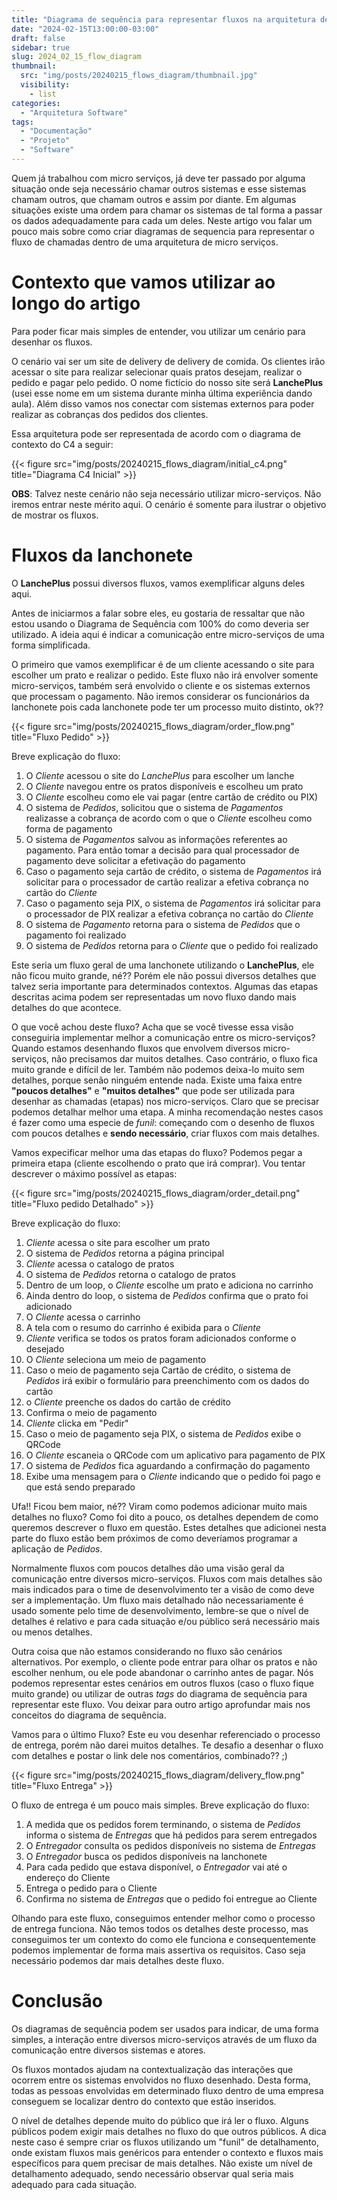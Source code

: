 ```yaml
---
title: "Diagrama de sequência para representar fluxos na arquitetura de micro-serviços"
date: "2024-02-15T13:00:00-03:00"
draft: false
sidebar: true
slug: 2024_02_15_flow_diagram
thumbnail:
  src: "img/posts/20240215_flows_diagram/thumbnail.jpg"
  visibility:
    - list
categories:
  - "Arquitetura Software"
tags:
  - "Documentação"
  - "Projeto"
  - "Software"
---
```


Quem já trabalhou com micro serviços, já deve ter passado por alguma situação onde seja necessário chamar outros sistemas e esse sistemas chamam outros, que chamam outros e assim por diante. Em algumas situações existe uma ordem para chamar os sistemas de tal forma a passar os dados adequadamente para cada um deles. Neste artigo vou falar um pouco mais sobre como criar diagramas de sequencia para representar o fluxo de chamadas dentro de uma arquitetura de micro serviços.

<!--more-->

# Contexto que vamos utilizar ao longo do artigo

Para poder ficar mais simples de entender, vou utilizar um cenário para desenhar os fluxos.

O cenário vai ser um site de delivery de delivery de comida. Os clientes irão acessar o site para realizar selecionar quais pratos desejam, realizar o pedido e pagar pelo pedido. O nome fictício do nosso site será **LanchePlus** (usei esse nome em um sistema durante minha última experiência dando aula). Além disso vamos nos conectar com sistemas externos para poder realizar as cobranças dos pedidos dos clientes.

Essa arquitetura pode ser representada de acordo com o diagrama de contexto do C4 a seguir:

{{< figure src="img/posts/20240215_flows_diagram/initial_c4.png" title="Diagrama C4 Inicial" >}}

**OBS**: Talvez neste cenário não seja necessário utilizar micro-serviços. Não iremos entrar neste mérito aqui. O cenário é somente para ilustrar o objetivo de mostrar os fluxos.

# Fluxos da lanchonete

O **LanchePlus** possui diversos fluxos, vamos exemplificar alguns deles aqui.

Antes de iniciarmos a falar sobre eles, eu gostaria de ressaltar que não estou usando o Diagrama de Sequência com 100% do como deveria ser utilizado. A ideia aqui é indicar a comunicação entre micro-serviços de uma forma simplificada.

O primeiro que vamos exemplificar é de um cliente acessando o site para escolher um prato e realizar o pedido. Este fluxo não irá envolver somente micro-serviços, também será envolvido o cliente e os sistemas externos que processam o pagamento. Não iremos considerar os funcionários da lanchonete pois cada lanchonete pode ter um processo muito distinto, ok??

{{< figure src="img/posts/20240215_flows_diagram/order_flow.png" title="Fluxo Pedido" >}}

Breve explicação do fluxo:
1. O *Cliente* acessou o site do *LanchePlus* para escolher um lanche
2. O *Cliente* navegou entre os pratos disponíveis e escolheu um prato
3. O *Cliente* escolheu como ele vai pagar (entre cartão de crédito ou PIX)
4. O sistema de *Pedidos*, solicitou que o sistema de *Pagamentos* realizasse a cobrança de acordo com o que o *Cliente* escolheu como forma de pagamento
5. O sistema de *Pagamentos* salvou as informações referentes ao pagamento. Para então tomar a decisão para qual processador de pagamento deve solicitar a efetivação do pagamento
6. Caso o pagamento seja cartão de crédito, o sistema de *Pagamentos* irá solicitar para o processador de cartão realizar a efetiva cobrança no cartão do *Cliente*
7. Caso o pagamento seja PIX, o sistema de *Pagamentos* irá solicitar para o processador de PIX realizar a efetiva cobrança no cartão do *Cliente*
8. O sistema de *Pagamento* retorna para o sistema de *Pedidos* que o pagamento foi realizado
9. O sistema de *Pedidos* retorna para o *Cliente* que o pedido foi realizado

Este seria um fluxo geral de uma lanchonete utilizando o **LanchePlus**, ele não ficou muito grande, né?? Porém ele não possui diversos detalhes que talvez seria importante para determinados contextos. Algumas das etapas descritas acima podem ser representadas um novo fluxo dando mais detalhes do que acontece.

O que você achou deste fluxo? Acha que se você tivesse essa visão conseguiria implementar melhor a comunicação entre os micro-serviços? Quando estamos desenhando fluxos que envolvem diversos micro-serviços, não precisamos dar muitos detalhes. Caso contrário, o fluxo fica muito grande e difícil de ler. Também não podemos deixa-lo muito sem detalhes, porque senão ninguém entende nada. Existe uma faixa entre **"poucos detalhes"** e **"muitos detalhes"** que pode ser utilizada para desenhar as chamadas (etapas) nos micro-serviços. Claro que se precisar podemos detalhar melhor uma etapa. A minha recomendação nestes casos é fazer como uma especie de *funil*: começando com o desenho de fluxos com poucos detalhes e **sendo necessário**, criar fluxos com mais detalhes.

Vamos expecificar melhor uma das etapas do fluxo? Podemos pegar a primeira etapa (cliente escolhendo o prato que irá comprar). Vou tentar descrever o máximo possível as etapas:

{{< figure src="img/posts/20240215_flows_diagram/order_detail.png" title="Fluxo pedido Detalhado" >}}

Breve explicação do fluxo:

1. *Cliente* acessa o site para escolher um prato
2. O sistema de *Pedidos* retorna a página principal
3. *Cliente* acessa o catalogo de pratos
4. O sistema de *Pedidos* retorna o catalogo de pratos
5. Dentro de um loop, o *Cliente* escolhe um prato e adiciona no carrinho
6. Ainda dentro do loop, o sistema de *Pedidos* confirma que o prato foi adicionado
7. O *Cliente* acessa o carrinho
8. A tela com o resumo do carrinho é exibida para o *Cliente*
9. *Cliente* verifica se todos os pratos foram adicionados conforme o desejado
10. O *Cliente* seleciona um meio de pagamento
11. Caso o meio de pagamento seja Cartão de crédito, o sistema de *Pedidos* irá exibir o formulário para preenchimento com os dados do cartão
12. o *Cliente* preenche os dados do cartão de crédito
13. Confirma o meio de pagamento
14. *Cliente* clicka em "Pedir"
15. Caso o meio de pagamento seja PIX, o sistema de *Pedidos* exibe o QRCode
16. O *Cliente* escaneia o QRCode com um aplicativo para pagamento de PIX
17. O sistema de *Pedidos* fica aguardando a confirmação do pagamento
18. Exibe uma mensagem para o *Cliente* indicando que o pedido foi pago e que está sendo preparado

Ufa!! Ficou bem maior, né?? Viram como podemos adicionar muito mais detalhes no fluxo? Como foi dito a pouco, os detalhes dependem de como queremos descrever o fluxo em questão. Estes detalhes que adicionei nesta parte do fluxo estão bem próximos de como deveríamos programar a aplicação de *Pedidos*.

Normalmente fluxos com poucos detalhes dão uma visão geral da comunicação entre diversos micro-serviços. Fluxos com mais detalhes são mais indicados para o time de desenvolvimento ter a visão de como deve ser a implementação. Um fluxo mais detalhado não necessariamente é usado somente pelo time de desenvolvimento, lembre-se que o nível de detalhes é relativo e para cada situação e/ou público será necessário mais ou menos detalhes.

Outra coisa que não estamos considerando no fluxo são cenários alternativos. Por exemplo, o cliente pode entrar para olhar os pratos e não escolher nenhum, ou ele pode abandonar o carrinho antes de pagar. Nós podemos representar estes cenários em outros fluxos (caso o fluxo fique muito grande) ou utilizar de outras *tags* do diagrama de sequência para representar este fluxo. Vou deixar para outro artigo aprofundar mais nos conceitos do diagrama de sequência.

Vamos para o último Fluxo? Este eu vou desenhar referenciado o processo de entrega, porém não darei muitos detalhes. Te desafio a desenhar o fluxo com detalhes e postar o link dele nos comentários, combinado?? ;)

{{< figure src="img/posts/20240215_flows_diagram/delivery_flow.png" title="Fluxo Entrega" >}}

O fluxo de entrega é um pouco mais simples. Breve explicação do fluxo:

1. A medida que os pedidos forem terminando, o sistema de *Pedidos* informa o sistema de *Entregas* que há pedidos para serem entregados
2. O *Entregador* consulta os pedidos disponíveis no sistema de *Entregas*
3. O *Entregador* busca os pedidos disponíveis na lanchonete
4. Para cada pedido que estava disponível, o *Entregador* vai até o endereço do Cliente
5. Entrega o pedido para o Cliente
6. Confirma no sistema de *Entregas* que o pedido foi entregue ao Cliente


Olhando para este fluxo, conseguimos entender melhor como o processo de entrega funciona. Não temos todos os detalhes deste processo, mas conseguimos ter um contexto do como ele funciona e consequentemente podemos implementar de forma mais assertiva os requisitos. Caso seja necessário podemos dar mais detalhes deste fluxo.

# Conclusão

Os diagramas de sequência podem ser usados para indicar, de uma forma simples, a interação entre diversos micro-serviços através de um fluxo da comunicação entre diversos sistemas e atores.

Os fluxos montados ajudam na contextualização das interações que ocorrem entre os sistemas envolvidos no fluxo desenhado. Desta forma, todas as pessoas envolvidas em determinado fluxo dentro de uma empresa conseguem se localizar dentro do contexto que estão inseridos.

O nível de detalhes depende muito do público que irá ler o fluxo. Alguns públicos podem exigir mais detalhes no fluxo do que outros públicos. A dica neste caso é sempre criar os fluxos utilizando um "funil" de detalhamento, onde existam fluxos mais genéricos para entender o contexto e fluxos mais específicos para quem precisar de mais detalhes. Não existe um nível de detalhamento adequado, sendo necessário observar qual seria mais adequado para cada situação.
